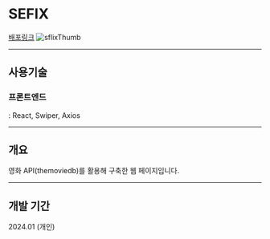 # SEFIX
<a href="https://skyflix-ten.vercel.app/" target="_blink">배포링크</a>
![sflixThumb](https://github.com/SSkkky/SFLIX/assets/125051373/0a939c1d-f6da-4ad9-b6f3-02a2b65c61a4)

---

## 사용기술
### 프론트엔드
: React, Swiper, Axios

---

## 개요
영화 API(themoviedb)를 활용해 구축한 웹 페이지입니다.

---

## 개발 기간
2024.01 (개인)
